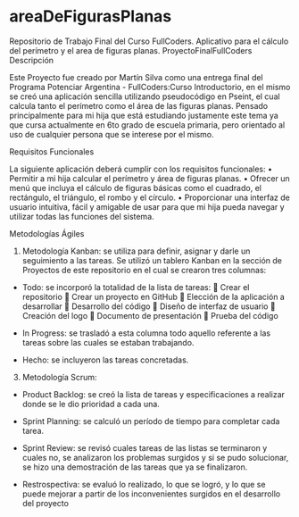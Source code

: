 # areaDeFigurasPlanas
Repositorio de Trabajo Final del Curso FullCoders. Aplicativo para el cálculo del perímetro y el area de figuras planas.
ProyectoFinalFullCoders
Descripción

Este Proyecto fue creado por Martín Silva como una entrega final del Programa Potenciar Argentina - FullCoders:Curso Introductorio, en el mismo se creó una aplicación sencilla utilizando pseudocódigo en Pseint, el cual calcula tanto el perímetro como el área de las figuras planas. Pensado principalmente para mi hija que está estudiando justamente este tema ya que cursa actualmente en 6to grado de escuela primaria, pero orientado al uso de cualquier persona que se interese por el mismo.

Requisitos Funcionales

La siguiente aplicación deberá cumplir con los requisitos funcionales:
•	Permitir a mi hija calcular el perímetro y área de figuras planas.
•	Ofrecer un menú que incluya el cálculo de figuras básicas como el cuadrado, el rectángulo, el triángulo, el rombo y el círculo.
•	Proporcionar una interfaz de usuario intuitiva, fácil y amigable de usar para que mi hija pueda navegar y utilizar todas las funciones del sistema.

Metodologías Ágiles

1.	Metodología Kanban: se utiliza para definir, asignar y darle un seguimiento a las tareas.
Se utilizó un tablero Kanban en la sección de Proyectos de este repositorio en el cual se crearon tres columnas:

*	Todo: se incorporó la totalidad de la lista de tareas:
	Crear el repositorio
	Crear un proyecto en GitHub
	Elección de la aplicación a desarrollar
	Desarrollo del código
	Diseño de interfaz de usuario
	Creación del logo
	Documento de presentación
	Prueba del código

* In Progress: se trasladó a esta columna todo aquello referente a las tareas sobre las cuales se estaban trabajando.

* Hecho: se incluyeron las tareas concretadas.

3.	Metodología Scrum:

*	Product Backlog: se creó la lista de tareas y especificaciones a realizar donde se le dio prioridad a cada una.
  
*	Sprint Planning: se calculó un período de tiempo para completar cada tarea.
  
* Sprint Review: se revisó cuales tareas de las listas se terminaron y cuales no, se analizaron los problemas surgidos y si se pudo solucionar, se hizo una demostración de las tareas que ya se finalizaron.
  
*	Restrospectiva: se evaluó lo realizado, lo que se logró, y lo que se puede mejorar a partir de los inconvenientes surgidos en el desarrollo del proyecto
